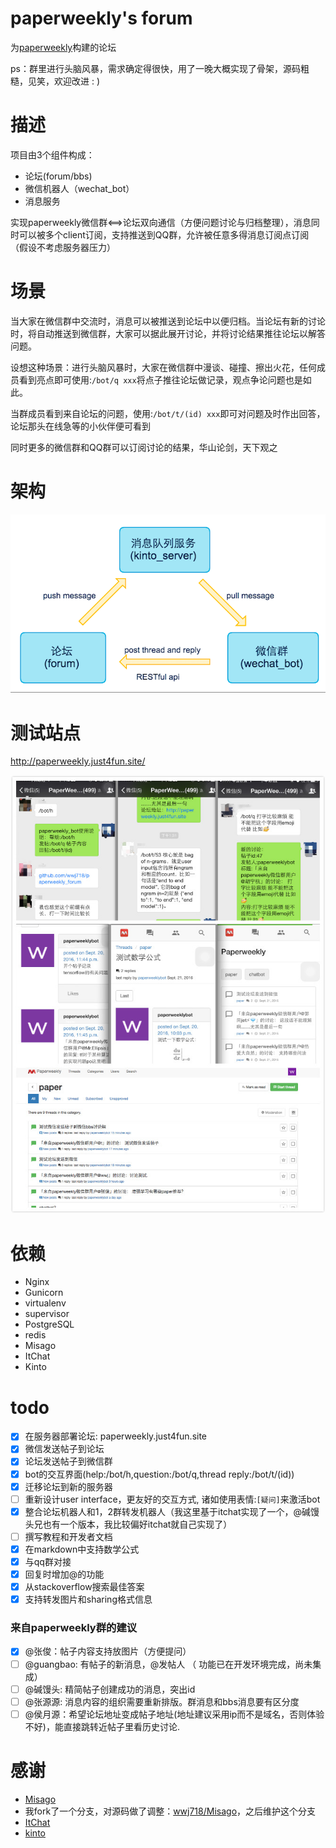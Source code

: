 # paperweekly's forum
为[paperweekly](https://zhuanlan.zhihu.com/paperweekly#!)构建的论坛

ps：群里进行头脑风暴，需求确定得很快，用了一晚大概实现了骨架，源码粗糙，见笑，欢迎改进 : )

# 描述
项目由3个组件构成：

*  论坛(forum/bbs)
*  微信机器人（wechat_bot）
*  消息服务

实现paperweekly微信群<==>论坛双向通信（方便问题讨论与归档整理），消息同时可以被多个client订阅，支持推送到QQ群，允许被任意多得消息订阅点订阅（假设不考虑服务器压力）

# 场景
当大家在微信群中交流时，消息可以被推送到论坛中以便归档。当论坛有新的讨论时，将自动推送到微信群，大家可以据此展开讨论，并将讨论结果推往论坛以解答问题。

设想这种场景：进行头脑风暴时，大家在微信群中漫谈、碰撞、擦出火花，任何成员看到亮点即可使用:`/bot/q xxx`将点子推往论坛做记录，观点争论问题也是如此。

当群成员看到来自论坛的问题，使用:`/bot/t/(id) xxx`即可对问题及时作出回答，论坛那头在线急等的小伙伴便可看到

同时更多的微信群和QQ群可以订阅讨论的结果，华山论剑，天下观之

# 架构
![](https://raw.githubusercontent.com/wwj718/gif_bed/master/paperweekly_architecture.png)

# 测试站点
http://paperweekly.just4fun.site/

![](https://raw.githubusercontent.com/wwj718/gif_bed/master/paperweekly_all.jpg)


# 依赖
*  Nginx
*  Gunicorn
*  virtualenv
*  supervisor 
*  PostgreSQL 
*  redis
*  Misago
*  ItChat
*  Kinto

# todo
- [x] 在服务器部署论坛: paperweekly.just4fun.site
- [x] 微信发送帖子到论坛
- [x] 论坛发送帖子到微信群
- [x] bot的交互界面(help:/bot/h,question:/bot/q,thread reply:/bot/t/(id))
- [x] 迁移论坛到新的服务器
- [ ] 重新设计user interface，更友好的交互方式, 诸如使用表情:`[疑问]`来激活bot
- [x] 整合论坛机器人和1，2群转发机器人（我这里基于itchat实现了一个，@碱馒头兄也有一个版本，我比较偏好itchat就自己实现了）
- [ ] 撰写教程和开发者文档
- [x] 在markdown中支持数学公式
- [x] 与qq群对接
- [x] 回复时增加@的功能
- [x] 从stackoverflow搜索最佳答案
- [x]  支持转发图片和sharing格式信息

### 来自paperweekly群的建议
- [x] @张俊：帖子内容支持放图片（方便提问）
- [ ] @guangbao: 有帖子的新消息，@发帖人 （ 功能已在开发环境完成，尚未集成）
- [ ] @碱馒头: 精简帖子创建成功的消息，突出id
- [ ] @张源源: 消息内容的组织需要重新排版。群消息和bbs消息要有区分度
- [ ] @侯月源：希望论坛地址变成帖子地址(地址建议采用ip而不是域名，否则体验不好)，能直接跳转近帖子里看历史讨论. 

# 感谢
*  [Misago](https://github.com/rafalp/Misago)
  *  我fork了一个分支，对源码做了调整：[wwj718/Misago](https://github.com/wwj718/Misago/tree/wwj_master)，之后维护这个分支
*  [ItChat](https://github.com/littlecodersh/ItChat)
*  [kinto](https://github.com/Kinto/kinto)
